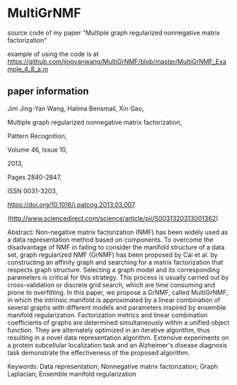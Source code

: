 # MultiGrNMF
source code of my paper "Multiple graph regularized nonnegative matrix factorization"

example of using the code is at https://github.com/jingyanwang/MultiGrNMF/blob/master/MultiGrNMF_Example_4_8_a.m

## paper information

Jim Jing-Yan Wang, Halima Bensmail, Xin Gao,

Multiple graph regularized nonnegative matrix factorization,

Pattern Recognition,

Volume 46, Issue 10,

2013,

Pages 2840-2847,

ISSN 0031-3203,

https://doi.org/10.1016/j.patcog.2013.03.007.

(http://www.sciencedirect.com/science/article/pii/S0031320313001362)

Abstract: Non-negative matrix factorization (NMF) has been widely used as a data representation method based on components. To overcome the disadvantage of NMF in failing to consider the manifold structure of a data set, graph regularized NMF (GrNMF) has been proposed by Cai et al. by constructing an affinity graph and searching for a matrix factorization that respects graph structure. Selecting a graph model and its corresponding parameters is critical for this strategy. This process is usually carried out by cross-validation or discrete grid search, which are time consuming and prone to overfitting. In this paper, we propose a GrNMF, called MultiGrNMF, in which the intrinsic manifold is approximated by a linear combination of several graphs with different models and parameters inspired by ensemble manifold regularization. Factorization metrics and linear combination coefficients of graphs are determined simultaneously within a unified object function. They are alternately optimized in an iterative algorithm, thus resulting in a novel data representation algorithm. Extensive experiments on a protein subcellular localization task and an Alzheimer's disease diagnosis task demonstrate the effectiveness of the proposed algorithm.

Keywords: Data representation; Nonnegative matrix factorization; Graph Laplacian; Ensemble manifold regularization

